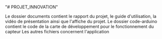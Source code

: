 "# PROJET_INNOVATION" 

Le dossier documents contient le rapport du projet, le guide d'utilisation, la vidéo de présentation ainsi que l'affiche du projet.
Le dossier code-arduino contient le code de la carte de développement pour le fonctionnement du capteur
Les autres fichiers concernent l'application
